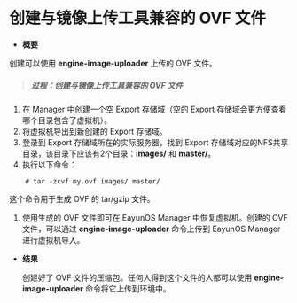 # 创建与镜像上传工具兼容的 OVF 文件

* **概要**

创建可以使用 **engine-image-uploader** 上传的 OVF 文件。

> ##### 过程：创建与镜像上传工具兼容的 OVF 文件

1. 在 Manager 中创建一个空 Export 存储域（空的 Export 存储域会更方便查看哪个目录包含了虚拟机）。
1. 将虚拟机导出到新创建的 Export 存储域。
1. 登录到 Export 存储域所在的实际服务器，找到 Export 存储域对应的NFS共享目录，该目录下应该有2个目录：**images/** 和 **master/**。
1. 执行以下命令：

```
    # tar -zcvf my.ovf images/ master/
```

  这个命令用于生成 OVF 的 tar/gzip 文件。

1. 使用生成的 OVF 文件即可在 EayunOS Manager 中恢复虚拟机。创建的 OVF 文件，可以通过 **engine-image-uploader** 命令上传到 EayunOS Manager 进行虚拟机导入。

* **结果**

  创建好了 OVF 文件的压缩包。任何人得到这个文件的人都可以使用 **engine-image-uploader** 命令将它上传到环境中。
